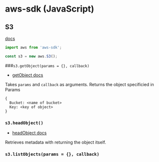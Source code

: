 # aws-sdk (JavaScript)

## S3

[docs](https://docs.aws.amazon.com/AWSJavaScriptSDK/latest/AWS/S3.html)

```js
import aws from 'aws-sdk';

const s3 = new aws.S3();
```

###`s3.getObject(params = {}, callback)` 
- [getObject docs](https://docs.aws.amazon.com/AWSJavaScriptSDK/latest/AWS/S3.html#getObject-property)

Takes `params` and `callback` as arguments. Returns the object specificied in Params 
```
{
  Bucket: <name of bucket> 
  Key: <key of object>
}
```

### `s3.headObject()` 
- [headObject docs](https://docs.aws.amazon.com/AWSJavaScriptSDK/latest/AWS/S3.html#headObject-property)

Retrieves metadata with returning the object itself. 

### `s3.listObjects(params = {}, callback)`
